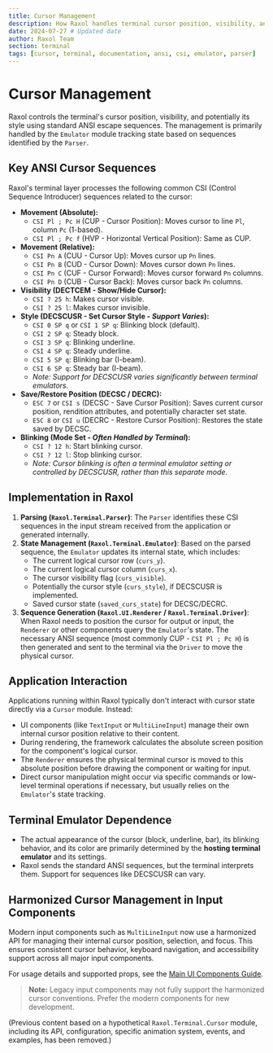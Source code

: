 ```yaml
---
title: Cursor Management
description: How Raxol handles terminal cursor position, visibility, and style via ANSI sequences.
date: 2024-07-27 # Updated date
author: Raxol Team
section: terminal
tags: [cursor, terminal, documentation, ansi, csi, emulator, parser]
---
```


# Cursor Management

Raxol controls the terminal's cursor position, visibility, and potentially its style using standard ANSI escape sequences. The management is primarily handled by the `Emulator` module tracking state based on sequences identified by the `Parser`.

## Key ANSI Cursor Sequences

Raxol's terminal layer processes the following common CSI (Control Sequence Introducer) sequences related to the cursor:

- **Movement (Absolute):**
  - `CSI Pl ; Pc H` (CUP - Cursor Position): Moves cursor to line `Pl`, column `Pc` (1-based).
  - `CSI Pl ; Pc f` (HVP - Horizontal Vertical Position): Same as CUP.
- **Movement (Relative):**
  - `CSI Pn A` (CUU - Cursor Up): Moves cursor up `Pn` lines.
  - `CSI Pn B` (CUD - Cursor Down): Moves cursor down `Pn` lines.
  - `CSI Pn C` (CUF - Cursor Forward): Moves cursor forward `Pn` columns.
  - `CSI Pn D` (CUB - Cursor Back): Moves cursor back `Pn` columns.
- **Visibility (DECTCEM - Show/Hide Cursor):**
  - `CSI ? 25 h`: Makes cursor visible.
  - `CSI ? 25 l`: Makes cursor invisible.
- **Style (DECSCUSR - Set Cursor Style - _Support Varies_):**
  - `CSI 0 SP q` or `CSI 1 SP q`: Blinking block (default).
  - `CSI 2 SP q`: Steady block.
  - `CSI 3 SP q`: Blinking underline.
  - `CSI 4 SP q`: Steady underline.
  - `CSI 5 SP q`: Blinking bar (I-beam).
  - `CSI 6 SP q`: Steady bar (I-beam).
  - _Note: Support for DECSCUSR varies significantly between terminal emulators._
- **Save/Restore Position (DECSC / DECRC):**
  - `ESC 7` or `CSI s` (DECSC - Save Cursor Position): Saves current cursor position, rendition attributes, and potentially character set state.
  - `ESC 8` or `CSI u` (DECRC - Restore Cursor Position): Restores the state saved by DECSC.
- **Blinking (Mode Set - _Often Handled by Terminal_):**
  - `CSI ? 12 h`: Start blinking cursor.
  - `CSI ? 12 l`: Stop blinking cursor.
  - _Note: Cursor blinking is often a terminal emulator setting or controlled by DECSCUSR, rather than this separate mode._

## Implementation in Raxol

1.  **Parsing (`Raxol.Terminal.Parser`)**: The `Parser` identifies these CSI sequences in the input stream received from the application or generated internally.
2.  **State Management (`Raxol.Terminal.Emulator`)**: Based on the parsed sequence, the `Emulator` updates its internal state, which includes:
    - The current logical cursor row (`curs_y`).
    - The current logical cursor column (`curs_x`).
    - The cursor visibility flag (`curs_visible`).
    - Potentially the cursor style (`curs_style`), if DECSCUSR is implemented.
    - Saved cursor state (`saved_curs_state`) for DECSC/DECRC.
3.  **Sequence Generation (`Raxol.UI.Renderer` / `Raxol.Terminal.Driver`)**: When Raxol needs to position the cursor for output or input, the `Renderer` or other components query the `Emulator`'s state. The necessary ANSI sequence (most commonly CUP - `CSI Pl ; Pc H`) is then generated and sent to the terminal via the `Driver` to move the physical cursor.

## Application Interaction

Applications running within Raxol typically don't interact with cursor state directly via a `Cursor` module. Instead:

- UI components (like `TextInput` or `MultiLineInput`) manage their own internal cursor position relative to their content.
- During rendering, the framework calculates the absolute screen position for the component's logical cursor.
- The `Renderer` ensures the physical terminal cursor is moved to this absolute position before drawing the component or waiting for input.
- Direct cursor manipulation might occur via specific commands or low-level terminal operations if necessary, but usually relies on the `Emulator`'s state tracking.

## Terminal Emulator Dependence

- The actual appearance of the cursor (block, underline, bar), its blinking behavior, and its color are primarily determined by the **hosting terminal emulator** and its settings.
- Raxol sends the standard ANSI sequences, but the terminal interprets them. Support for sequences like DECSCUSR can vary.

## Harmonized Cursor Management in Input Components

Modern input components such as `MultiLineInput` now use a harmonized API for managing their internal cursor position, selection, and focus. This ensures consistent cursor behavior, keyboard navigation, and accessibility support across all major input components.

For usage details and supported props, see the [Main UI Components Guide](../../03_component_reference/Elements.md#multilineinput).

> **Note:** Legacy input components may not fully support the harmonized cursor conventions. Prefer the modern components for new development.

(Previous content based on a hypothetical `Raxol.Terminal.Cursor` module, including its API, configuration, specific animation system, events, and examples, has been removed.)
